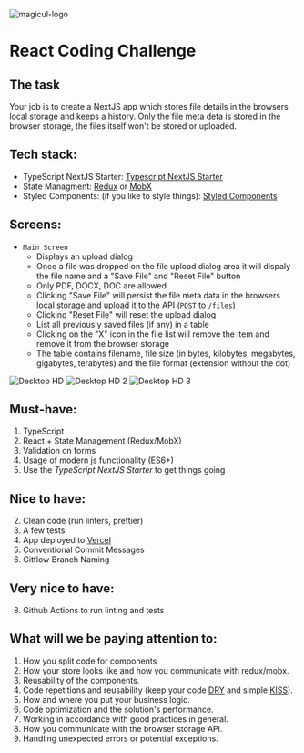 ![magicul-logo](https://user-images.githubusercontent.com/5519740/102984834-a3dad200-4527-11eb-83da-237d3c63cea9.png)

# React Coding Challenge

## The task
Your job is to create a NextJS app which stores file details in the browsers local storage and keeps a history. Only the file meta deta is stored in the browser storage, the files itself won't be stored or uploaded.

## Tech stack:
* TypeScript NextJS Starter: [Typescript NextJS Starter](https://github.com/XD2Sketch/typescript-nextjs-starter)
* State Managment: [Redux](https://github.com/reduxjs/react-redux) or [MobX](https://mobx.js.org/README.html)
* Styled Components: (if you like to style things): [Styled Components](https://github.com/styled-components/styled-components)

## Screens:
* `Main Screen` 
    * Displays an upload dialog
    * Once a file was dropped on the file upload dialog area it will dispaly the file name and a "Save File" and "Reset File" button
    * Only PDF, DOCX, DOC are allowed
    * Clicking "Save File" will persist the file meta data in the browsers local storage and upload it to the API (`POST` to `/files`)
    * Clicking "Reset File" will reset the upload dialog
    * List all previously saved files (if any) in a table
    * Clicking on the "X" icon in the file list will remove the item and remove it from the browser storage
    * The table contains filename, file size (in bytes, kilobytes, megabytes, gigabytes, terabytes) and the file format (extension without the dot)

![Desktop HD](https://user-images.githubusercontent.com/5519740/102994797-35067480-4539-11eb-947f-eec8ef49a7d4.jpg)
![Desktop HD 2](https://user-images.githubusercontent.com/5519740/102994795-346dde00-4539-11eb-8640-bf511582a70c.jpg)
![Desktop HD 3](https://user-images.githubusercontent.com/5519740/102994792-320b8400-4539-11eb-851d-c285bd9f5b4e.jpg)

## Must-have:
1. TypeScript
2. React + State Management (Redux/MobX)
3. Validation on forms
4. Usage of modern js functionality (ES6+)
5. Use the _TypeScript NextJS Starter_ to get things going

## Nice to have:
2. Clean code (run linters, prettier)
3. A few tests
4. App deployed to [Vercel](https://www.vercel.com/)
6. Conventional Commit Messages
7. Gitflow Branch Naming

## Very nice to have:
8. Github Actions to run linting and tests

## What will we be paying attention to:
1. How you split code for components
2. How your store looks like and how you communicate with redux/mobx.
3. Reusability of the components.
4. Code repetitions and reusability (keep your code [DRY](https://en.wikipedia.org/wiki/Don%27t_repeat_yourself) and simple [KISS](https://en.wikipedia.org/wiki/KISS_principle)).
5. How and where you put your business logic.
6. Code optimization and the solution&#39;s performance.
7. Working in accordance with good practices in general.
8. How you communicate with the browser storage API.
9. Handling unexpected errors or potential exceptions.
